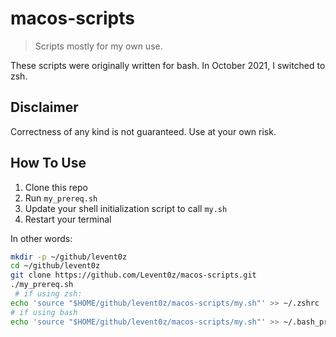 # macos-scripts

> Scripts mostly for my own use.

These scripts were originally written for bash. In October 2021, I switched to zsh.

## Disclaimer

Correctness of any kind is not guaranteed. Use at your own risk.

## How To Use

1. Clone this repo
2. Run `my_prereq.sh`
3. Update your shell initialization script to call `my.sh`
4. Restart your terminal

In other words:

```sh
mkdir -p ~/github/levent0z
cd ~/github/levent0z
git clone https://github.com/Levent0z/macos-scripts.git
./my_prereq.sh
 # if using zsh:
echo 'source "$HOME/github/levent0z/macos-scripts/my.sh"' >> ~/.zshrc
# if using bash
echo 'source "$HOME/github/levent0z/macos-scripts/my.sh"' >> ~/.bash_profile
```
